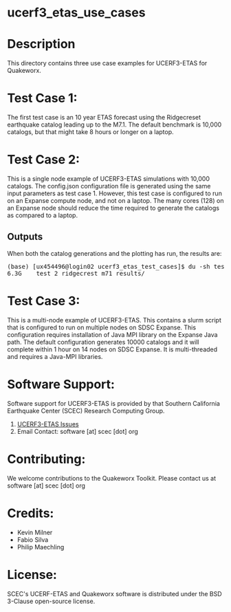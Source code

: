# ucerf3_etas_use_cases

# Description
This directory contains three use case examples for UCERF3-ETAS for Quakeworx.

# Test Case 1:
The first test case is an 10 year ETAS forecast using the Ridgecreset earthquake catalog leading up to the M7.1. The default benchmark is 10,000 catalogs, but that might take 8 hours or longer on a laptop.

# Test Case 2:
This is a single node example of UCERF3-ETAS simulations with 10,000 catalogs. The config.json configuration file is generated using the same input parameters as test case 1. However, this test case is configured to run on an Expanse compute node, and not on a laptop. The many cores (128) on an Expanse node should reduce the time required to generate the catalogs as compared to a laptop. 

## Outputs
When both the catalog generations and the plotting has run, the results are:
<pre>
(base) [ux454496@login02 ucerf3_etas_test_cases]$ du -sh test_2_ridgecrest_m71_results/
6.3G    test_2_ridgecrest_m71_results/
</pre>
        
# Test Case 3:
This is a multi-node example of UCERF3-ETAS. This contains a slurm script that is configured to run on multiple nodes on SDSC Expanse. This configuration requires installation of Java MPI library on the Expanse Java path. The default configuration generates 10000 catalogs and it will complete within 1 hour on 14 nodes on SDSC Expanse. It is multi-threaded and requires a Java-MPI libraries.

# Software Support:
Software support for UCERF3-ETAS  is provided by that Southern California Earthquake Center (SCEC) Research Computing Group.
1. [UCERF3-ETAS Issues](https://github.com/SCECcode/ucerf3_etas_use_cases/issues)
2. Email Contact: software [at] scec [dot] org

# Contributing:
We welcome contributions to the Quakeworx Toolkit. Please contact us at software [at] scec [dot] org

# Credits:
+ Kevin Milner
+ Fabio Silva
+ Philip Maechling

# License:
SCEC's UCERF-ETAS and Quakeworx software is distributed under the BSD 3-Clause open-source license. 
